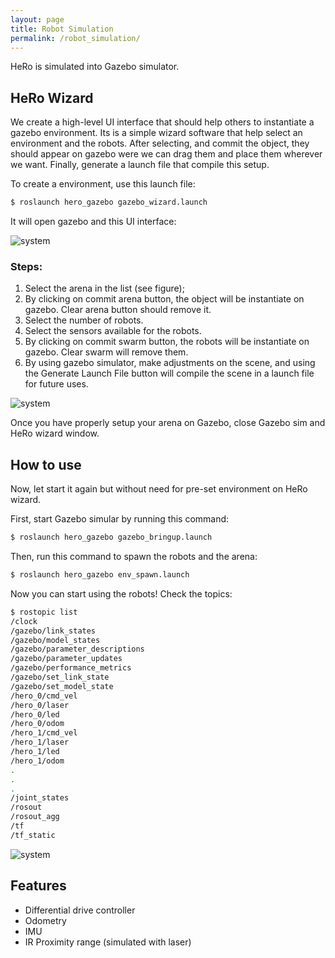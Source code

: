 ```yaml
---
layout: page
title: Robot Simulation
permalink: /robot_simulation/
---
```


HeRo is simulated into Gazebo simulator.

## HeRo Wizard
We create a high-level UI interface that should help others to instantiate a gazebo environment.
Its is a simple wizard software that help select an environment and the robots. 
After selecting, and commit the object, they should appear on gazebo were we can drag them and place them wherever we want.
Finally, generate a launch file that compile this setup.

To create a environment, use this launch file:
```sh
$ roslaunch hero_gazebo gazebo_wizard.launch
```
It will open gazebo and this UI interface:

![system](https://github.com/verlab/hero_common/blob/master/hero_resources/media/images/gazebo_wizard1.png)

### Steps:

1. Select the arena in the list (see figure);
2. By clicking on commit arena button, the object will be instantiate on gazebo. Clear arena button should remove it.
3. Select the number of robots.
4. Select the sensors available for the robots.
5. By clicking on commit swarm button, the robots will be instantiate on gazebo. Clear swarm will remove them.
6. By using gazebo simulator, make adjustments on the scene, and using the Generate Launch File button will compile the scene in a launch file for future uses.

![system](https://github.com/verlab/hero_common/blob/master/hero_resources/media/images/gazebo_wizard2.png)

Once you have properly setup your arena on Gazebo, close Gazebo sim and HeRo wizard window.

## How to use
Now, let start it again but without need for pre-set environment on HeRo wizard.

First, start Gazebo simular by running this command:
```sh
$ roslaunch hero_gazebo gazebo_bringup.launch 
```

Then, run this command to spawn the robots and the arena:
```sh
$ roslaunch hero_gazebo env_spawn.launch
```

Now you can start using the robots! Check the topics:
```sh
$ rostopic list
/clock
/gazebo/link_states
/gazebo/model_states
/gazebo/parameter_descriptions
/gazebo/parameter_updates
/gazebo/performance_metrics
/gazebo/set_link_state
/gazebo/set_model_state
/hero_0/cmd_vel
/hero_0/laser
/hero_0/led
/hero_0/odom
/hero_1/cmd_vel
/hero_1/laser
/hero_1/led
/hero_1/odom
.
.
.
/joint_states
/rosout
/rosout_agg
/tf
/tf_static
```

![system](https://github.com/verlab/hero_common/blob/master/hero_resources/media/images/gazebo_wizard3.png)


## Features
- Differential drive controller
- Odometry
- IMU
- IR Proximity range (simulated with laser)
